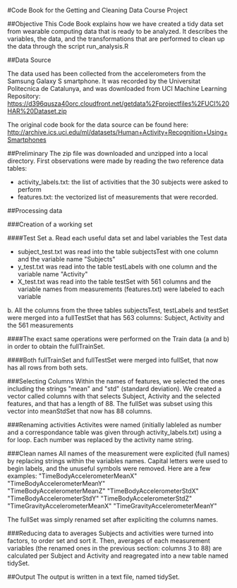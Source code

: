 #Code Book for the Getting and Cleaning Data Course Project

##Objective
This Code Book explains how we have created a tidy data set from wearable computing data that is ready to be analyzed.
It describes the variables, the data, and the transformations that are performed to clean up the data through the script run_analysis.R

##Data Source

The data used has been collected from the accelerometers from the Samsung Galaxy S smartphone.
It was recorded by the Universitat Politecnica de Catalunya, and was downloaded from UCI Machine Learning Repository:
https://d396qusza40orc.cloudfront.net/getdata%2Fprojectfiles%2FUCI%20HAR%20Dataset.zip 

The original code book for the data source can be found here:
http://archive.ics.uci.edu/ml/datasets/Human+Activity+Recognition+Using+Smartphones 

##Preliminary
The zip file was downloaded and unzipped into a local directory.
First observations were made by reading the two reference data tables:
* activity_labels.txt: the list of activities that the 30 subjects were asked to perform
* features.txt: the vectorized list of measurements that were recorded.

##Processing data

###Creation of a working set

####Test Set
a. Read each useful data set and label variables the Test data
* subject_test.txt was read into the table subjectsTest with one column and the variable name "Subjects"
* y_test.txt was read into the table testLabels with one column and the variable name "Activity"
* X_test.txt was read into the table testSet with 561 columns and the variable names from measurements (features.txt) were labeled to each variable

b. All the columns from the three tables subjectsTest, testLabels and testSet were merged into a fullTestSet that has 563 columns: Subject, Activity and the 561 measurements

####The exact same operations were performed on the Train data (a and b) in order to obtain the fullTrainSet.

####Both fullTrainSet and fullTestSet were merged into fullSet, that now has all rows from both sets.

###Selecting Columns
Within the names of features, we selected the ones including the strings "mean" and "std" (standard deviation).
We created a vector called columns with that selects Subject, Activity and the selected features, and that has a length of 88.
The fullSet was subset using this vector into meanStdSet that now has 88 columns.

###Renaming activities
Activites were named (initially lableled as number and a correspondance table was given through activity_labels.txt) using a for loop.
Each number was replaced by the activity name string.

###Clean names
All names of the measurement were explicited (full names) by replacing strings within the variables names.
Capital letters were used to begin labels, and the unuseful symbols were removed. Here are a few examples:
"TimeBodyAccelerometerMeanX"
"TimeBodyAccelerometerMeanY"                          
"TimeBodyAccelerometerMeanZ"
"TimeBodyAccelerometerStdX"                           
"TimeBodyAccelerometerStdY"
"TimeBodyAccelerometerStdZ"                           
"TimeGravityAccelerometerMeanX"
"TimeGravityAccelerometerMeanY"

The fullSet was simply renamed set after expliciting the columns names.

###Reducing data to averages
Subjects and activities were turned into factors, to order set and sort it.
Then, averages of each measurement variables (the renamed ones in the previous section: columns 3 to 88) are calculated per Subject and Activity and reagregated into a new table named tidySet.

##Output
The output is written in a text file, named tidySet.